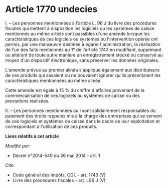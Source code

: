 # Article 1770 undecies

I. – Les personnes mentionnées à l'article L. 96 J du livre des procédures fiscales qui mettent à disposition les logiciels
ou les systèmes de caisse mentionnés au même article sont passibles d'une amende lorsque les caractéristiques de ces
logiciels ou systèmes ou l'intervention opérée ont permis, par une manœuvre destinée à égarer l'administration, la
réalisation de l'un des faits mentionnés au 1° de l'article 1743 en modifiant, supprimant ou altérant de toute autre manière
un enregistrement stocké ou conservé au moyen d'un dispositif électronique, sans préserver les données originales.

L'amende prévue au premier alinéa s'applique également aux distributeurs de ces produits qui savaient ou ne pouvaient ignorer
qu'ils présentaient les caractéristiques mentionnées au même alinéa.

Cette amende est égale à 15 % du chiffre d'affaires provenant de la commercialisation de ces logiciels ou systèmes de caisse
ou des prestations réalisées.

II. – Les personnes mentionnées au I sont solidairement responsables du paiement des droits rappelés mis à la charge des
entreprises qui se servent de ces logiciels et systèmes de caisse dans le cadre de leur exploitation et correspondant à
l'utilisation de ces produits.

**Liens relatifs à cet article**

_Modifié par_:

  - Décret n°2014-549 du 26 mai 2014 - art. 1

_Cite_:

  - Code général des impôts, CGI. - art. 1743 (V)
  - Livre des procédures fiscales - art. L96 J (V)
